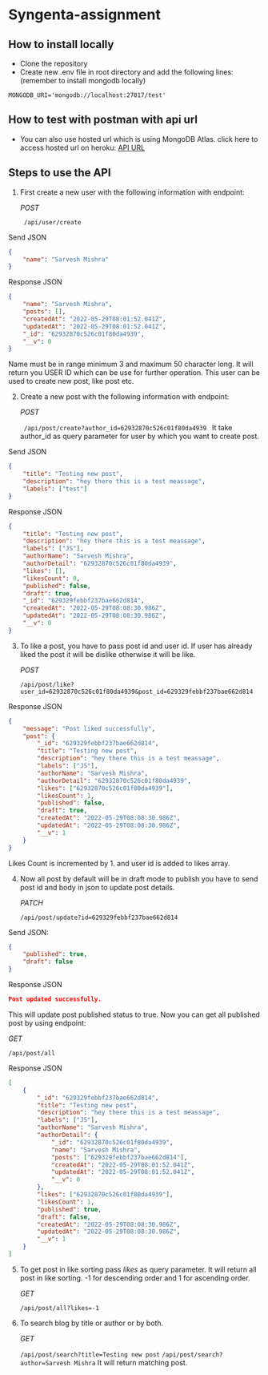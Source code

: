 # Syngenta-assignment

## How to install locally

- Clone the repository
- Create new .env file in root directory and add the following lines: (remember to install mongodb locally)

```
MONGODB_URI='mongodb://localhost:27017/test'

```

## How to test with postman with api url

- You can also use hosted url which is using MongoDB Atlas. click here to access hosted url on heroku: [API URL](https://blogging-api-syngenta.herokuapp.com/)

## Steps to use the API

1. First create a new user with the following information with endpoint:
   
   _POST_

   <code> /api/user/create </code>

Send JSON

```json
{
	"name": "Sarvesh Mishra"
}
```

Response JSON

```json
{
	"name": "Sarvesh Mishra",
	"posts": [],
	"createdAt": "2022-05-29T08:01:52.041Z",
	"updatedAt": "2022-05-29T08:01:52.041Z",
	"_id": "62932870c526c01f80da4939",
	"__v": 0
}
```

Name must be in range minimum 3 and maximum 50 character long. It will return you USER ID which can be use for further operation. This user can be used to create new post, like post etc.

2. Create a new post with the following information with endpoint:
   
   _POST_

   <code> /api/post/create?author_id=62932870c526c01f80da4939 </code>
   It take author_id as query parameter for user by which you want to create post.

Send JSON

```json
{
	"title": "Testing new post",
	"description": "hey there this is a test meassage",
	"labels": ["test"]
}
```

Response JSON

```json
{
	"title": "Testing new post",
	"description": "hey there this is a test meassage",
	"labels": ["JS"],
	"authorName": "Sarvesh Mishra",
	"authorDetail": "62932870c526c01f80da4939",
	"likes": [],
	"likesCount": 0,
	"published": false,
	"draft": true,
	"_id": "629329febbf237bae662d814",
	"createdAt": "2022-05-29T08:08:30.986Z",
	"updatedAt": "2022-05-29T08:08:30.986Z",
	"__v": 0
}
```

3. To like a post, you have to pass post id and user id. If user has already liked the post it will be dislike otherwise it will be like.
   
   _POST_

   <code>/api/post/like?user_id=62932870c526c01f80da4939&post_id=629329febbf237bae662d814 </code>

Response JSON

```json
{
	"message": "Post liked successfully",
	"post": {
		"_id": "629329febbf237bae662d814",
		"title": "Testing new post",
		"description": "hey there this is a test meassage",
		"labels": ["JS"],
		"authorName": "Sarvesh Mishra",
		"authorDetail": "62932870c526c01f80da4939",
		"likes": ["62932870c526c01f80da4939"],
		"likesCount": 1,
		"published": false,
		"draft": true,
		"createdAt": "2022-05-29T08:08:30.986Z",
		"updatedAt": "2022-05-29T08:08:30.986Z",
		"__v": 1
	}
}
```

Likes Count is incremented by 1. and user id is added to likes array.

4. Now all post by default will be in draft mode to publish you have to send post id and body in json to update post details.
   
   _PATCH_

   <code>/api/post/update?id=629329febbf237bae662d814</code>

Send JSON:

```json
{
	"published": true,
	"draft": false
}
```

Response JSON

```json
Post updated successfully.
```

This will update post published status to true. Now you can get all published post by using endpoint:

_GET_

<code>/api/post/all</code>

Response JSON

```json
[
	{
		"_id": "629329febbf237bae662d814",
		"title": "Testing new post",
		"description": "hey there this is a test meassage",
		"labels": ["JS"],
		"authorName": "Sarvesh Mishra",
		"authorDetail": {
			"_id": "62932870c526c01f80da4939",
			"name": "Sarvesh Mishra",
			"posts": ["629329febbf237bae662d814"],
			"createdAt": "2022-05-29T08:01:52.041Z",
			"updatedAt": "2022-05-29T08:01:52.041Z",
			"__v": 0
		},
		"likes": ["62932870c526c01f80da4939"],
		"likesCount": 1,
		"published": true,
		"draft": false,
		"createdAt": "2022-05-29T08:08:30.986Z",
		"updatedAt": "2022-05-29T08:08:30.986Z",
		"__v": 1
	}
]
```

5. To get post in like sorting pass _likes_ as query parameter. It will return all post in like sorting. -1 for descending order and 1 for ascending order.
   
   _GET_

   <code>/api/post/all?likes=-1</code>

6. To search blog by title or author or by both.
   
   _GET_

   <code>/api/post/search?title=Testing new post</code>
   <code>/api/post/search?author=Sarvesh Mishra</code>
   It will return matching post.
